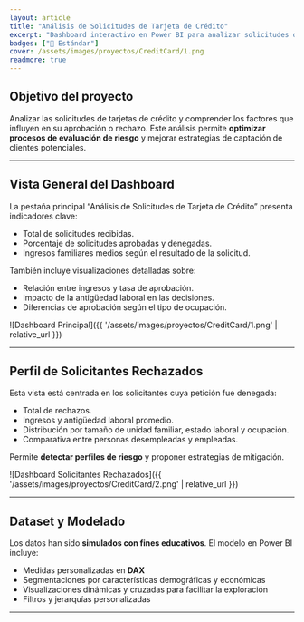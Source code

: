 ```yaml
---
layout: article
title: "Análisis de Solicitudes de Tarjeta de Crédito"
excerpt: "Dashboard interactivo en Power BI para analizar solicitudes de tarjetas de crédito, entender factores de aprobación y perfilar solicitantes. Proyecto orientado a departamentos de riesgo y marketing bancario."
badges: ["🔵 Estándar"]
cover: /assets/images/proyectos/CreditCard/1.png
readmore: true
---
```


##  Objetivo del proyecto

Analizar las solicitudes de tarjetas de crédito y comprender los factores que influyen en su aprobación o rechazo. Este análisis permite **optimizar procesos de evaluación de riesgo** y mejorar estrategias de captación de clientes potenciales.

---

##  Vista General del Dashboard

La pestaña principal “Análisis de Solicitudes de Tarjeta de Crédito” presenta indicadores clave:

- Total de solicitudes recibidas.
- Porcentaje de solicitudes aprobadas y denegadas.
- Ingresos familiares medios según el resultado de la solicitud.

También incluye visualizaciones detalladas sobre:

- Relación entre ingresos y tasa de aprobación.
- Impacto de la antigüedad laboral en las decisiones.
- Diferencias de aprobación según el tipo de ocupación.

![Dashboard Principal]({{ '/assets/images/proyectos/CreditCard/1.png' | relative_url }})

---

##  Perfil de Solicitantes Rechazados

Esta vista está centrada en los solicitantes cuya petición fue denegada:

- Total de rechazos.
- Ingresos y antigüedad laboral promedio.
- Distribución por tamaño de unidad familiar, estado laboral y ocupación.
- Comparativa entre personas desempleadas y empleadas.

Permite **detectar perfiles de riesgo** y proponer estrategias de mitigación.

![Dashboard Solicitantes Rechazados]({{ '/assets/images/proyectos/CreditCard/2.png' | relative_url }})

---

##  Dataset y Modelado

Los datos han sido **simulados con fines educativos**. El modelo en Power BI incluye:

- Medidas personalizadas en **DAX**
- Segmentaciones por características demográficas y económicas
- Visualizaciones dinámicas y cruzadas para facilitar la exploración
- Filtros y jerarquías personalizadas

---
